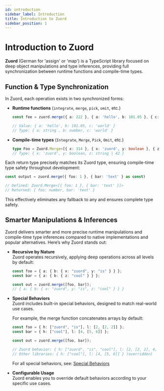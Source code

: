 ```yaml
---
id: introduction
sidebar_label: Introduction  
title: Introduction to Zuord  
sidebar_position: 1  
---
```


# Introduction to Zuord

**Zuord** (German for 'assign' or 'map') is a TypeScript library focused on deep object manipulations and type inferences, providing full synchronization between runtime functions and compile-time types.

## Function & Type Synchronization

In Zuord, each operation exists in two synchronized forms:

- **Runtime functions** (`integrate`, `merge`, `pick`, `omit`, etc.)

  ```ts
  const fee = zuord.merge({ a: 222 }, { a: 'hello', b: 101.05 }, { c: 'world' } as const)

  // Value: { a: 'hello', b: 101.05, c: 'world' }
  // Type: { a: string , b: number, c: 'world' }
  ```

- **Compile-time types** (`Integrate`, `Merge`, `Pick`, `Omit`, etc.)

  ```ts
  type Foo = Zuord.Merge<[{ x: 314 }, { x: 'zuord', y: boolean }, { z: string | 42 }]>
  // Type: { x: 'zuord', y: boolean, z: string | 42 }
  ```

Each return type precisely matches its Zuord type, ensuring compile-time type safety throughout development:

```typescript
const output = zuord.merge({ foo: 1 }, { bar: 'text' } as const)

// Defined: Zuord.Merge<[{ foo: 1 }, { bar: 'text' }]>
// Returned: { foo: number, bar: 'text' }
```

This effectively eliminates any fallback to any and ensures complete type safety.

## Smarter Manipulations & Inferences

Zuord delivers smarter and more precise runtime manipulations and compile-time type inferences compared to native implementations and popular alternatives. Here’s why Zuord stands out:

- **Recursive by Nature**  
  Zuord operates recursively, applying deep operations across all levels by default:

  ```typescript
  const foo = { a: { b: { x: "zuord", y: "is" } } };
  const bar = { a: { b: { z: "cool" } } };

  const out = zuord.merge([foo, bar]);
  // { a: { b: { x: "zuord", y: "is", z: "cool" } } }
  ```

- **Special Behaviors**  
  Zuord includes built-in special behaviors, designed to match real-world use cases.

  For example, the merge function concatenates arrays by default:

  ```typescript
  const foo = { h: ["zuord", "is"], l: [2, [2, 2]] };
  const bar = { h: ["cool"], l: [4, [5, 6]] };

  const out = zuord.merge([foo, bar]);

  // Zuord behavior: { h: ["zuord", "is", "cool"], l: [2, [2, 2], 4, [5, 6]] }
  // Other libraries: { h: ["cool"], l: [4, [5, 6]] } (overridden)
  ```

  For all special behaviors, see: [Special Behaviors](#smarter-manipulations--inferences)

- **Configurable Usage**    
  Zuord enables you to override default behaviors according to your specific use cases.